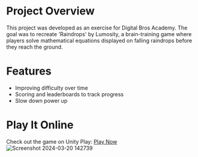 # Project Overview
This project was developed as an exercise for Digital Bros Academy. The goal was to recreate 'Raindrops' by Lumosity, a brain-training game where players solve mathematical equations displayed on falling raindrops before they reach the ground.

# Features
* Improving difficulty over time
* Scoring and leaderboards to track progress
* Slow down power up

# Play It Online
Check out the game on Unity Play: [Play Now](https://play.unity.com/mg/other/build-1-1-webgl)
![Screenshot 2024-03-20 142739](https://github.com/diegogurr/RaindropsRemake/assets/15808019/f7ef812b-5899-4d45-8aec-00787cda4c5e)

